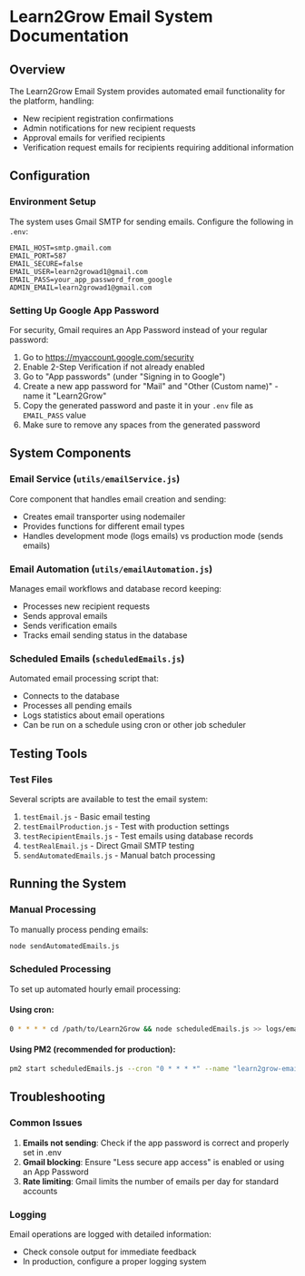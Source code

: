 # Learn2Grow Email System Documentation

## Overview
The Learn2Grow Email System provides automated email functionality for the platform, handling:
- New recipient registration confirmations
- Admin notifications for new recipient requests
- Approval emails for verified recipients
- Verification request emails for recipients requiring additional information

## Configuration

### Environment Setup
The system uses Gmail SMTP for sending emails. Configure the following in `.env`:

```
EMAIL_HOST=smtp.gmail.com
EMAIL_PORT=587
EMAIL_SECURE=false
EMAIL_USER=learn2growad1@gmail.com
EMAIL_PASS=your_app_password_from_google
ADMIN_EMAIL=learn2growad1@gmail.com
```

### Setting Up Google App Password
For security, Gmail requires an App Password instead of your regular password:

1. Go to https://myaccount.google.com/security
2. Enable 2-Step Verification if not already enabled
3. Go to "App passwords" (under "Signing in to Google")
4. Create a new app password for "Mail" and "Other (Custom name)" - name it "Learn2Grow"
5. Copy the generated password and paste it in your `.env` file as `EMAIL_PASS` value
6. Make sure to remove any spaces from the generated password

## System Components

### Email Service (`utils/emailService.js`)
Core component that handles email creation and sending:
- Creates email transporter using nodemailer
- Provides functions for different email types
- Handles development mode (logs emails) vs production mode (sends emails)

### Email Automation (`utils/emailAutomation.js`)
Manages email workflows and database record keeping:
- Processes new recipient requests
- Sends approval emails
- Sends verification emails
- Tracks email sending status in the database

### Scheduled Emails (`scheduledEmails.js`)
Automated email processing script that:
- Connects to the database
- Processes all pending emails
- Logs statistics about email operations
- Can be run on a schedule using cron or other job scheduler

## Testing Tools

### Test Files
Several scripts are available to test the email system:

1. `testEmail.js` - Basic email testing
2. `testEmailProduction.js` - Test with production settings
3. `testRecipientEmails.js` - Test emails using database records
4. `testRealEmail.js` - Direct Gmail SMTP testing
5. `sendAutomatedEmails.js` - Manual batch processing

## Running the System

### Manual Processing
To manually process pending emails:
```bash
node sendAutomatedEmails.js
```

### Scheduled Processing
To set up automated hourly email processing:

#### Using cron:
```bash
0 * * * * cd /path/to/Learn2Grow && node scheduledEmails.js >> logs/emails.log 2>&1
```

#### Using PM2 (recommended for production):
```bash
pm2 start scheduledEmails.js --cron "0 * * * *" --name "learn2grow-emails"
```

## Troubleshooting

### Common Issues
1. **Emails not sending**: Check if the app password is correct and properly set in .env
2. **Gmail blocking**: Ensure "Less secure app access" is enabled or using an App Password
3. **Rate limiting**: Gmail limits the number of emails per day for standard accounts

### Logging
Email operations are logged with detailed information:
- Check console output for immediate feedback
- In production, configure a proper logging system
